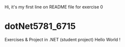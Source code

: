 Hi, it's my first line on README file for exercise 0
# dotNet5781_6715
Exercises &amp; Project in .NET (student project)
Hello World !
